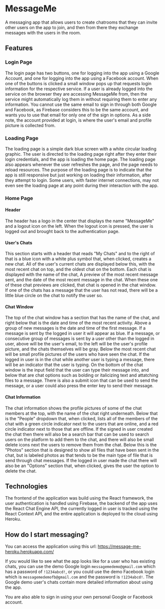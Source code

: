 # MessageMe
A messaging app that allows users to create chatrooms that they can invite other users on the app to join, and then from there they exchange messages with the users in the room.

## Features
### Login Page
The login page has two buttons, one for logging into the app using a Google Account, and one for logging into the app using a Facebook account. When one of the buttons is clicked a small window pops up that requests login information for the respective service. If a user is already logged into the service on the browser they are accessing MessageMe from, then the service might automatically log them in without requiring them to enter any information. You cannot use the same email to sign in through both Google and Facebook, as Firebase considers this to be the same account, and wants you to use that email for only one of the sign in options. As a side note, the account provided at login, is where the user's email and profile picture is collected from.

### Loading Page
The loading page is a simple dark blue screen with a white circular loading graphic. The user is directed to the loading page right after they enter their login credentials, and the app is loading the home page. The loading page also appears whenever the user refreshes the page, and the page needs to reload resources. The purpose of the loading page is to indicate that the app is still responsive but just working on loading their information, after they attempt to login. Some users, with faster internet connections, may not even see the loading page at any point during their interaction with the app.

### Home Page
#### Header
The header has a logo in the center that displays the name "MessageMe" and a logout icon on the left. When the logout icon is pressed, the user is logged out and brought back to the authentication page. 

#### User's Chats
This section starts with a header that reads "My Chats" and to the right of that is a blue icon with a white plus symbol that, when clicked, creates a new chat. All of the user's current chats are displayed below this, with the most recent chat on top, and the oldest chat on the bottom. Each chat is displayed with the name of the chat, A preview of the most recent message sent, and the date of the most recent message in the chat. When these one of these chat previews are clicked, that chat is opened in the chat window. If one of the chats has a message that the user has not read, there will be a little blue circle on the chat to notify the user so.

#### Chat Window
The top of the chat window has a section that has the name of the chat, and right below that is the date and time of the most recent activity. Above a group of new messages is the date and time of the first message. If a message is sent by the logged in user it will appear as blue. If a message, or consecutive group of messages is sent by a user other than the logged in user, above will be the user's email, to the left will be the user's profile picture, and the chats themselves will be gray. Below the most recent chat will be small profile pictures of the users who have seen the chat. If the logged in user is in the chat while another user is typing a message, there will be an indicator that the user is typing. On the bottom of the chat window is the input field that the user can type their message into, and below that are chat options such as bolding or italicizing text and attatching files to a message. There is also a submit icon that can be used to send the message, or a user could also press the enter key to send their message.

#### Chat Information
The chat information shows the profile pictures of some of the chat members at the top, with the name of the chat right underneath. Below that is the "People" dropdown that, when clicked, lists all of the members of the chat with a green circle indicator next to the users that are online, and a red circle indicator next to those that are offline. If the signed in user created the chat then there will also be a search bar that can be used to search users on the platform to add them to the chat, and there will also be small delete icons next the users to remove them from the chat. Below this is the "Photos" section that is designed to show all files that have been sent in the chat, but is labeled photos as that tends to be the main type of file that is send through chat messages. If the logged in user made the chat there will also be an "Options" section that, when clicked, gives the user the option to delete the chat.

## Technologies
The frontend of the application was build using the React framework, the user authentication is handled using Firebase, the backend of the app uses the React Chat Engine API, the currently logged in user is tracked using the React Context API, and the entire application is deployed to the cloud using Heroku.

## How do I start messaging?
You can access the application using this url: https://message-me-heroku.herokuapp.com/

If you would like to see what the app looks like for a user who has existing chats, you can use the demo Google login `messagemedemo@gmail.com` which has a password of `!1234abcd!`, or you could use the demo Facebook login which is `messagemedemofb@gmail.com` and the password is `!1234abcd!`. The Google demo user's chats contain more detailed information about using the app.

You are also able to sign in using your own personal Google or Facebook account.
